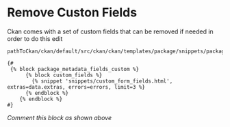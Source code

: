 # Remove Custon Fields 
Ckan comes with a set of custom fields that can be removed if needed in order to do this edit

```
pathToCkan/ckan/default/src/ckan/ckan/templates/package/snippets/package_metadata_fields.html
```
```
{#
 {% block package_metadata_fields_custom %}
      {% block custom_fields %}
        {% snippet 'snippets/custom_form_fields.html', extras=data.extras, errors=errors, limit=3 %}
      {% endblock %}
    {% endblock %}
#}
```

*Comment this block as shown above*
